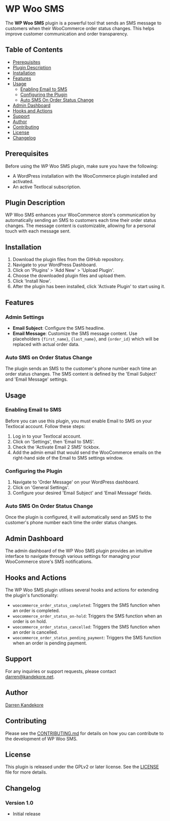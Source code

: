 # WP Woo SMS

The **WP Woo SMS** plugin is a powerful tool that sends an SMS message to customers when their WooCommerce order status changes. This helps improve customer communication and order transparency.

## Table of Contents

- [Prerequisites](#prerequisites)
- [Plugin Description](#plugin-description)
- [Installation](#installation)
- [Features](#features)
- [Usage](#usage)
  - [Enabling Email to SMS](#enabling-email-to-sms)
  - [Configuring the Plugin](#configuring-the-plugin)
  - [Auto SMS On Order Status Change](#auto-sms-on-order-status-change)
- [Admin Dashboard](#admin-dashboard)
- [Hooks and Actions](#hooks-and-actions)
- [Support](#support)
- [Author](#author)
- [Contributing](#contributing)
- [License](#license)
- [Changelog](#changelog)

## Prerequisites

Before using the WP Woo SMS plugin, make sure you have the following:

- A WordPress installation with the WooCommerce plugin installed and activated.
- An active Textlocal subscription. 

## Plugin Description

WP Woo SMS enhances your WooCommerce store's communication by automatically sending an SMS to customers each time their order status changes. The message content is customizable, allowing for a personal touch with each message sent.

## Installation

1. Download the plugin files from the GitHub repository.
2. Navigate to your WordPress Dashboard.
3. Click on 'Plugins' > 'Add New' > 'Upload Plugin'.
4. Choose the downloaded plugin files and upload them.
5. Click 'Install Now'.
6. After the plugin has been installed, click 'Activate Plugin' to start using it.

## Features

### Admin Settings

- **Email Subject**: Configure the SMS headline.
- **Email Message**: Customize the SMS message content. Use placeholders `{first_name}`, `{last_name}`, and `{order_id}` which will be replaced with actual order data.

### Auto SMS on Order Status Change

The plugin sends an SMS to the customer's phone number each time an order status changes. The SMS content is defined by the 'Email Subject' and 'Email Message' settings.

## Usage

### Enabling Email to SMS

Before you can use this plugin, you must enable Email to SMS on your Textlocal account. Follow these steps:

1. Log in to your Textlocal account.
2. Click on 'Settings', then 'Email to SMS'.
3. Check the 'Activate Email 2 SMS' tickbox.
4. Add the admin email that would send the WooCommerce emails on the right-hand side of the Email to SMS settings window.

### Configuring the Plugin

1. Navigate to 'Order Message' on your WordPress dashboard.
2. Click on 'General Settings'.
3. Configure your desired 'Email Subject' and 'Email Message' fields.

### Auto SMS On Order Status Change

Once the plugin is configured, it will automatically send an SMS to the customer's phone number each time the order status changes. 

## Admin Dashboard

The admin dashboard of the WP Woo SMS plugin provides an intuitive interface to navigate through various settings for managing your WooCommerce store's SMS notifications.

## Hooks and Actions

The WP Woo SMS plugin utilises several hooks and actions for extending the plugin's functionality:

- `woocommerce_order_status_completed`: Triggers the SMS function when an order is completed.
- `woocommerce_order_status_on-hold`: Triggers the SMS function when an order is on hold.
- `woocommerce_order_status_cancelled`: Triggers the SMS function when an order is cancelled.
- `woocommerce_order_status_pending_payment`: Triggers the SMS function when an order is pending payment.

## Support

For any inquiries or support requests, please contact [darren@kandekore.net](mailto:darren@kandekore.net).

## Author

[Darren Kandekore](https://github.com/kandekore)

## Contributing

Please see the [CONTRIBUTING.md](CONTRIBUTING.md) for details on how you can contribute to the development of WP Woo SMS.

## License

This plugin is released under the GPLv2 or later license. See the [LICENSE](https://www.gnu.org/licenses/old-licenses/gpl-2.0.html) file for more details.

## Changelog

### Version 1.0
- Initial release
